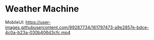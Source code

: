 # Weather Machine

MobileUI:
https://user-images.githubusercontent.com/99287734/161797473-a9e2857e-bdce-4c0a-b23a-030b406d3cfc.mp4

